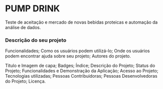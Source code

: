 <h1><b>PUMP DRINK</b></h1>
<p>Teste de aceitação e mercado de novas bebidas proteicas e automação da análise de dados.</p>

<h3>Descrição do seu projeto</h3>



Funcionalidades;
Como os usuários podem utilizá-lo;
Onde os usuários podem encontrar ajuda sobre seu projeto;
Autores do projeto.


Título e Imagem de capa;
Badges;
Índice;
Descrição do Projeto;
Status do Projeto;
Funcionalidades e Demonstração da Aplicação;
Acesso ao Projeto;
Tecnologias utilizadas;
Pessoas Contribuidoras;
Pessoas Desenvolvedoras do Projeto;
Licença.
